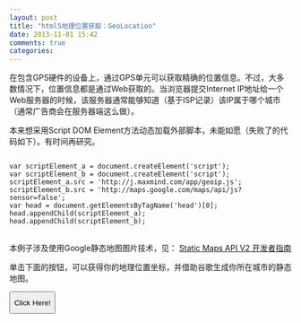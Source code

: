 ```yaml
---
layout: post
title: "html5地理位置获取：GeoLocation"
date: 2013-11-01 15:42
comments: true
categories: 
---
```

<div id="noticeBox" class="noticeBox"></div>

在包含GPS硬件的设备上，通过GPS单元可以获取精确的位置信息。不过，大多数情况下，位置信息都是通过Web获取的。当浏览器提交Internet IP地址给一个Web服务器的时候，该服务器通常能够知道（基于ISP记录）该IP属于哪个城市（通常广告商会在服务器端这么做）。
<!-- more -->

<p>本来想采用Script DOM Element方法动态加载外部脚本，未能如愿（失败了的代码如下）。有时间再研究。</p>
<pre>
<code>
var scriptElement_a = document.createElement('script');
var scriptElement_b = document.createElement('script');
scriptElement_a.src = 'http://j.maxmind.com/app/geoip.js';
scriptElement_b.src = 'http://maps.google.com/maps/api/js?sensor=false';
var head = document.getElementsByTagName('head')[0];
head.appendChild(scriptElement_a);
head.appendChild(scriptElement_b);
</code>
</pre>

本例子涉及使用Google静态地图图片技术，见： [Static Maps API V2 开发者指南](https://developers.google.com/maps/documentation/staticmaps/?hl=zh-cn#URL_Parameters)

单击下面的按钮，可以获得你的地理位置坐标，并借助谷歌生成你所在城市的静态地图。

<input type="button" id="go" value="Click Here!" style="height:3em;padding: 2px 0.5em;"/>
<div id="lat_and_long" style="display:none;"></div>
<div id="your_address"></div>
<div id="div_staticmap"></div>

<script>
$(document).ready(function(){
$('#go').click(function(){
	if(navigator && navigator.geolocation){
		navigator.geolocation.getCurrentPosition(geo_success, geo_error);
	}else{
		error('哎哟，你的浏览器不支持地理位置共享哈……用Chrome或者Mozilla吧~~');
		// 使用MaxMind IP作为location API的备选方案
		// printAddress(geoip_latitude(), geoip_longitude(), true);
	}
});
});

function geo_success(postion){
	var latitude  = postion.coords.latitude,
		longitude = postion.coords.longitude,
		accuracy  = postion.coords.accuracy;
	printLatLong(latitude, longitude);
	setMapURL(latitude, longitude, accuracy);
	//printAddress(postion.coords.latitude, postion.coords.longitude);
}
function printLatLong(lat, lon){
$('#lat_and_long').html('<p>纬度(Latitude):'+lat+'</p><p>经度(Longitude):'+lon+'</p>').slideDown();
}
function setMapURL(latitude, longitude, accuracy){
	var image = document.createElement('img');
	var url = 'http://maps.googleapis.com/maps/api/staticmap'+
			  '?center=' + latitude + ',' + longitude + '&size=600x450&sensor=true';
	
	// 设置大致的缩放级别
	var zoomlevel = 20;
	if(accuracy > 70){
		zoomlevel = zoomlevel - Math.round(Math.log(accuracy/30)/Math.LN2);
	}
	url = url + '&zoom='+ zoomlevel;

	image.src = url;
	$('#div_staticmap').html('').append(image);
}
function error(msg){
	$('#noticeBox').html(msg).fadeIn("slow");
	setTimeout(function(){
		$('#noticeBox').fadeOut();
	},2000);
}
function geo_error(err){
	if(err.code == 1){
		error('The user denied the request for location information.');
	}else if(err.code == 2){
		error('Your location information is unavailable.');
	}else if(err.code == 3){
		error('The request to get your location time out...');
	}else{
		error('Unknown error occured...');
	}

	// printAddress(geoip_latitude(), geoip_longitude(), true);
}

function printAddress(lat, lon, isMaxMind){
	var geocoder = new google.maps.Geocoder();
	var yourLocation = new google.maps.LatLng(lat, lon);
	geocoder.geocode({'latLng':yourLocation}, function(results, status){
		if(status===google.maps.GeocoderStatus.OK){
			$('#your_address').html('<p>你的地址是：<br/>'+results[0].formatted_address + '</p>');
		}else{
			error('呃，抱歉哈，谷歌未能确定你的地址……');
		}
	});
	if(isMaxMind){
		$('#your_address').append('<p><a href="">IP to Location Service Provided by MaxMind</a></p>');
	}
}
</script>